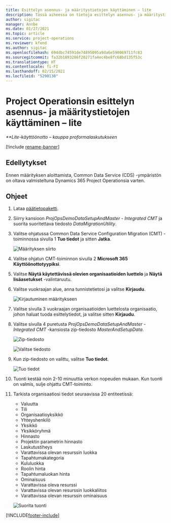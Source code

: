 ```yaml
---
title: Esittelyn asennus- ja määritystietojen käyttäminen – lite
description: Tässä aiheessa on tietoja esittelyn asennus- ja määritystietojen käyttöönotosta Project Operationsissa.
author: sigitac
manager: Annbe
ms.date: 01/27/2021
ms.topic: article
ms.service: project-operations
ms.reviewer: kfend
ms.author: sigitac
ms.openlocfilehash: 694dbc74591de74895095a9da6e590069711fc83
ms.sourcegitcommit: fa32b1893286f20271fa4ec4be8fc68bd135f53c
ms.translationtype: HT
ms.contentlocale: fi-FI
ms.lasthandoff: 02/15/2021
ms.locfileid: "5290130"
---
```

# <a name="apply-demo-setup-and-configuration-data-for-project-operations---lite"></a>Project Operationsin esittelyn asennus- ja määritystietojen käyttäminen – lite 

_**Lite-käyttöönotto – kauppa proformalaskutukseen_

[!include [rename-banner](~/includes/cc-data-platform-banner.md)]

## <a name="prerequisites"></a>Edellytykset

Ennen määrityksen aloittamista, Common Data Service (CDS) -ympäristön on oltava valmisteltuna Dynamics 365 Project Operationsia varten.


## <a name="instructions"></a>Ohjeet

1. Lataa [päätietopaketti](https://download.microsoft.com/download/3/4/1/341bf279-a64f-4baa-af31-ce624859b518/ProjOpsSampleSetupData%20-%20CE%20only%20CMT.zip). 
2. Siirry kansioon *ProjOpsDemoDataSetupAndMaster - Integrated CMT* ja suorita suoritettava tiedosto *DataMigrationUtility*.
3. Valitse ohjatussa Common Data Service Configuration Migration (CMT) -toiminnossa sivulla 1 **Tuo tiedot** ja sitten **Jatka**.

    ![Määrityksen siirto](./media/1ConfigurationMigration.png)

4. Valitse ohjatun CMT-toiminnon sivulla 2 **Microsoft 365** **Käyttöönottotyypiksi**.
5. Valitse **Näytä käytettävissä olevien organisaatioiden luettelo** ja **Näytä lisäasetukset** -valintaruutu.
6. Valitse vuokraajan alue, anna tunnistetietosi ja valitse **Kirjaudu**.

   ![Kirjautuminen määritykseen](./media/2ConfigurationSignin.png)

7. Valitse sivulla 3 vuokraajan organisaatioiden luettelosta organisaatio, johon haluat tuoda esittelytiedot, ja valitse sitten **Kirjaudu**.
8. Valitse sivulla 4 puretusta *ProjOpsDemoDataSetupAndMaster - Integrated CMT* -kansiosta zip-tiedosto *MasterAndSetupData*.

   ![Zip-tiedosto](./media/3ZipFile.png)

   ![Valitse tiedosto](./media/4SelectAFile.png)

9. Kun zip-tiedosto on valittu, valitse **Tuo tiedot**.

   ![Tuo tiedot](./media/5ImportData.png)

10. Tuonti kestää noin 2-10 minuuttia verkon nopeuden mukaan. Kun tuonti on valmis, sulje ohjattu CMT-toiminto. 
11. Tarkista organisaatiosi tiedot seuraavissa 20 entiteetissä:

    -   Valuutta
    -   Tili
    -   Organisaatioyksikkö
    -   Yhteyshenkilö
    -   Yksikkö
    -   Yksikköryhmä
    -   Hinnasto
    -   Projektin parametrin hinnasto 
    -   Laskutustiheys
    -   Varattavissa olevan resurssin luokka
    -   Tapahtumakategoria
    -   Kululuokka
    -   Roolin hinta
    -   Tapahtumaluokan hinta
    -   Ominaisuus
    -   Varattavissa oleva resurssi
    -   Varattavissa olevan resurssin luokkaliitos
    -   Varattavissa olevan resurssin ominaisuus

    ![Suorita tuonti](./media/6CompleteImport.png)


[!INCLUDE[footer-include](../includes/footer-banner.md)]
